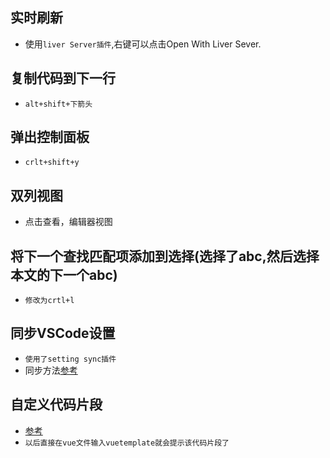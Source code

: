 ## 实时刷新
* 使用`liver Server插件`,右键可以点击Open With Liver Sever.

## 复制代码到下一行
* `alt+shift+下箭头`

## 弹出控制面板
* `crlt+shift+y`

## 双列视图
* 点击查看，编辑器视图

## 将下一个查找匹配项添加到选择(选择了abc,然后选择本文的下一个abc)
* `修改为crtl+l`

## 同步VSCode设置
* `使用了setting sync插件`
* 同步方法[参考](https://www.cnblogs.com/kenz520/p/7416836.html)

## 自定义代码片段
* [参考](https://www.jianshu.com/p/d874ba464df3)
* `以后直接在vue文件输入vuetemplate就会提示该代码片段了`